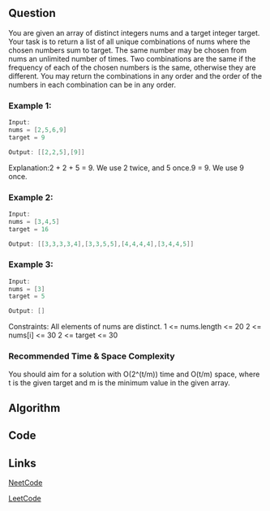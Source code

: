 ## Question
You are given an array of distinct integers nums and a target integer target. Your task is to return a list of all unique combinations of nums where the chosen numbers sum to target.
The same number may be chosen from nums an unlimited number of times. Two combinations are the same if the frequency of each of the chosen numbers is the same, otherwise they are different.
You may return the combinations in any order and the order of the numbers in each combination can be in any order.
### Example 1:


```java
Input: 
nums = [2,5,6,9] 
target = 9

Output: [[2,2,5],[9]]

```
Explanation:2 + 2 + 5 = 9. We use 2 twice, and 5 once.9 = 9. We use 9 once.
### Example 2:


```java
Input: 
nums = [3,4,5]
target = 16

Output: [[3,3,3,3,4],[3,3,5,5],[4,4,4,4],[3,4,4,5]]

```
### Example 3:


```java
Input: 
nums = [3]
target = 5

Output: []

```
Constraints:
All elements of nums are distinct.
1 <= nums.length <= 20
2 <= nums[i] <= 30
2 <= target <= 30


### Recommended Time & Space Complexity

You should aim for a solution with O(2^(t/m)) time and O(t/m) space, where t is the given target and m is the minimum value in the given array.





## Algorithm

## Code

## Links

[NeetCode](https://neetcode.io/problems/combination-target-sum)

[LeetCode](https://leetcode.com/problems/combination-target-sum)
